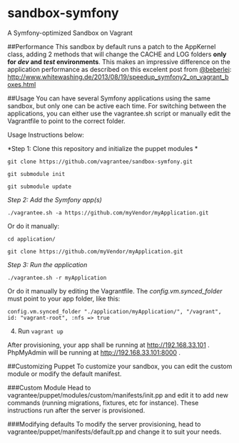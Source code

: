 sandbox-symfony
===============

A Symfony-optimized Sandbox on Vagrant

##Performance
This sandbox by default runs a patch to the AppKernel class, adding 2 methods that will change the CACHE and LOG folders
**only for *dev* and *test* environments**. This makes an impressive difference on the application performance as described on this
excelent post from <a href="https://twitter.com/beberlei">@beberlei</a>: <a href="http://www.whitewashing.de/2013/08/19/speedup_symfony2_on_vagrant_boxes.html">http://www.whitewashing.de/2013/08/19/speedup_symfony2_on_vagrant_boxes.html</a>


##Usage
You can have several Symfony applications using the same sandbox, but only one can be active each time.
For switching between the applications, you can either use the vagrantee.sh script or manually edit the Vagrantfile to point to the correct folder.

Usage Instructions below:

*Step 1: Clone this repository and initialize the puppet modules *

``git clone https://github.com/vagrantee/sandbox-symfony.git``

``git submodule init``

``git submodule update``

*Step 2: Add the Symfony app(s)*

``./vagrantee.sh -a https://github.com/myVendor/myApplication.git``

Or do it manually:

``cd application/``

``git clone https://github.com/myVendor/myApplication.git``

*Step 3: Run the application*

``./vagrantee.sh -r myApplication``

Or do it manually by editing the Vagrantfile. The *config.vm.synced_folder* must point to your app folder, like this:

``config.vm.synced_folder "./application/myApplication/", "/vagrant", id: "vagrant-root", :nfs => true``

4. Run ``vagrant up``

After provisioning, your app shall be running at http://192.168.33.101 .
PhpMyAdmin will be running at http://192.168.33.101:8000 .

##Customizing Puppet
To customize your sandbox, you can edit the custom module or modify the default manifest.

###Custom Module
Head to vagrantee/puppet/modules/custom/manifests/init.pp and edit it to add new commands (running migrations, fixtures, etc for instance).
These instructions run after the server is provisioned.

###Modifying defaults
To modify the server provisioning, head to vagrantee/puppet/manifests/default.pp and change it to suit your needs.

